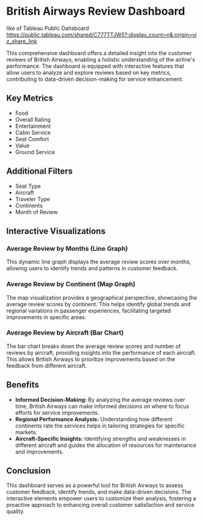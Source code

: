 # British Airways Review Dashboard
like of Tableau Public Dahsboard
https://public.tableau.com/shared/C777TTJW5?:display_count=n&:origin=viz_share_link

This comprehensive dashboard offers a detailed insight into the customer reviews of British Airways, enabling a holistic understanding of the airline's performance. The dashboard is equipped with interactive features that allow users to analyze and explore reviews based on key metrics, contributing to data-driven decision-making for service enhancement.

## Key Metrics
- Food
- Overall Rating
- Entertainment
- Cabin Service
- Seat Comfort
- Value
- Ground Service

## Additional Filters
- Seat Type
- Aircraft
- Traveler Type
- Continents
- Month of Review

## Interactive Visualizations

### Average Review by Months (Line Graph)
This dynamic line graph displays the average review scores over months, allowing users to identify trends and patterns in customer feedback.

### Average Review by Continent (Map Graph)
The map visualization provides a geographical perspective, showcasing the average review scores by continent. This helps identify global trends and regional variations in passenger experiences, facilitating targeted improvements in specific areas.

### Average Review by Aircraft (Bar Chart)
The bar chart breaks down the average review scores and number of reviews by aircraft, providing insights into the performance of each aircraft. This allows British Airways to prioritize improvements based on the feedback from different aircraft.

## Benefits
- **Informed Decision-Making:** By analyzing the average reviews over time, British Airways can make informed decisions on where to focus efforts for service improvements.
- **Regional Performance Analysis:** Understanding how different continents rate the services helps in tailoring strategies for specific markets.
- **Aircraft-Specific Insights:** Identifying strengths and weaknesses in different aircraft and guides the allocation of resources for maintenance and improvements.

## Conclusion
This dashboard serves as a powerful tool for British Airways to assess customer feedback, identify trends, and make data-driven decisions. The interactive elements empower users to customize their analysis, fostering a proactive approach to enhancing overall customer satisfaction and service quality.
